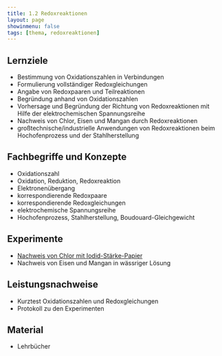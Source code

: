 ```yaml
---
title: 1.2 Redoxreaktionen
layout: page
showinmenu: false
tags: [thema, redoxreaktionen]
---
```


## Lernziele

- Bestimmung von Oxidationszahlen in Verbindungen
- Formulierung vollständiger Redoxgleichungen
- Angabe von Redoxpaaren und Teilreaktionen
- Begründung anhand von Oxidationszahlen
- Vorhersage und Begründung der Richtung von Redoxreaktionen mit Hilfe der elektrochemischen Spannungsreihe
- Nachweis von Chlor, Eisen und Mangan durch Redoxreaktionen
- großtechnische/industrielle Anwendungen von Redoxreaktionen beim Hochofenprozess und der Stahlherstellung

## Fachbegriffe und Konzepte

- Oxidationszahl
- Oxidation, Reduktion, Redoxreaktion
- Elektronenübergang
- korrespondierende Redoxpaare
- korrespondierende Redoxgleichungen
- elektrochemische Spannungsreihe
- Hochofenprozess, Stahlherstellung, Boudouard-Gleichgewicht

## Experimente

- [Nachweis von Chlor mit Iodid-Stärke-Papier](/experimente/nachweis_von_chlor)
- Nachweis von Eisen und Mangan in wässriger Lösung

## Leistungsnachweise

- Kurztest Oxidationszahlen und Redoxgleichungen
- Protokoll zu den Experimenten 

## Material

- Lehrbücher


